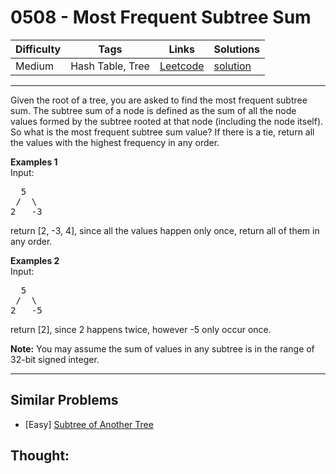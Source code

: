 # 0508 - Most Frequent Subtree Sum

Difficulty  | Tags | Links | Solutions
----------- | ---- | ----- | -----
Medium | Hash Table, Tree | [Leetcode](https://leetcode.com/problems/most-frequent-subtree-sum) | [solution](https://leetcode.com/problems/most-frequent-subtree-sum/solution/)


-----------

<p>
Given the root of a tree, you are asked to find the most frequent subtree sum. The subtree sum of a node is defined as the sum of all the node values formed by the subtree rooted at that node (including the node itself). So what is the most frequent subtree sum value? If there is a tie, return all the values with the highest frequency in any order.
</p>

<p><b>Examples 1</b><br>
Input:
<pre>
  5
 /  \
2   -3
</pre>
return [2, -3, 4], since all the values happen only once, return all of them in any order.
</p>

<p><b>Examples 2</b><br>
Input:
<pre>
  5
 /  \
2   -5
</pre>
return [2], since 2 happens twice, however -5 only occur once.
</p>

<p><b>Note:</b>
You may assume the sum of values in any subtree is in the range of 32-bit signed integer.
</p>

-----------


## Similar Problems

- [Easy] [Subtree of Another Tree](subtree-of-another-tree)




## Thought:
